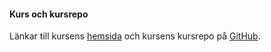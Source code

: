 #### Kurs och kursrepo

Länkar till kursens [hemsida](https://dbwebb.se/kurser/oophp-v5) och kursens kursrepo på [GitHub](https://github.com/dbwebb-se/oophp).
